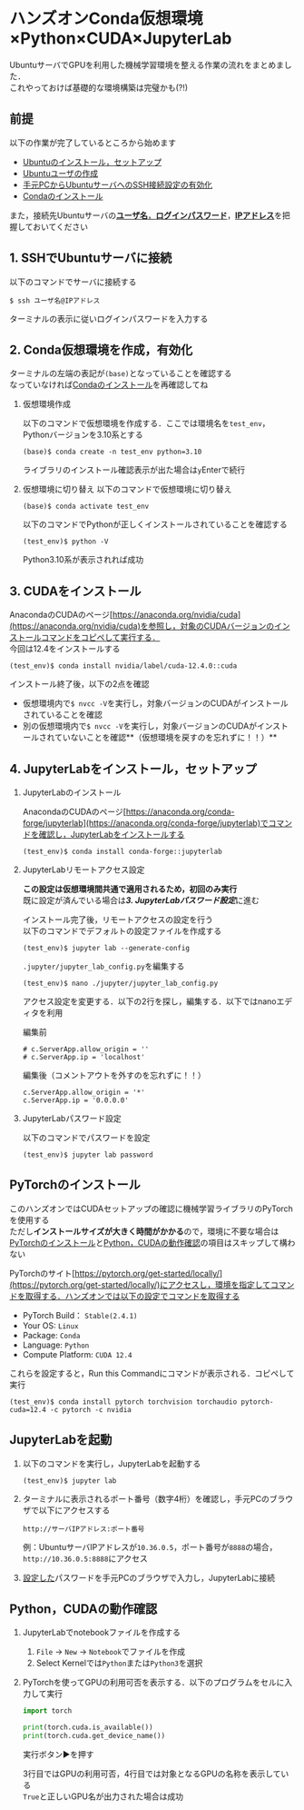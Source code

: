 # ハンズオンConda仮想環境×Python×CUDA×JupyterLab

UbuntuサーバでGPUを利用した機械学習環境を整える作業の流れをまとめました．<br>これやっておけば基礎的な環境構築は完璧かも(?!)

## 前提

以下の作業が完了しているところから始めます
- [Ubuntuのインストール，セットアップ](ubuntu_install.md)
- [Ubuntuユーザの作成](ubuntu_adduser.md)
- [手元PCからUbuntuサーバへのSSH接続設定の有効化](ssh_activate.md)
- [Condaのインストール](conda_install.md)

また，接続先Ubuntuサーバの[**ユーザ名**，**ログインパスワード**](ubuntu_adduser.md)，[**IPアドレス**](check_ipaddress.md)を把握しておいてください

## 1. SSHでUbuntuサーバに接続
以下のコマンドでサーバに接続する
```shell
$ ssh ユーザ名@IPアドレス
```
ターミナルの表示に従いログインパスワードを入力する

## 2. Conda仮想環境を作成，有効化
ターミナルの左端の表記が```(base)```となっていることを確認する<br>
なっていなければ[Condaのインストール](conda_install.md)を再確認してね

1. 仮想環境作成

    以下のコマンドで仮想環境を作成する．ここでは環境名を```test_env```，Pythonバージョンを3.10系とする
    ```shell
    (base)$ conda create -n test_env python=3.10
    ```
    ライブラリのインストール確認表示が出た場合は```y```Enterで続行

2. 仮想環境に切り替え
    以下のコマンドで仮想環境に切り替え
    ```shell
    (base)$ conda activate test_env
    ```

    以下のコマンドでPythonが正しくインストールされていることを確認する
    ```shell
    (test_env)$ python -V
    ```
    Python3.10系が表示されれば成功


## 3. CUDAをインストール
AnacondaのCUDAのページ[https://anaconda.org/nvidia/cuda](https://anaconda.org/nvidia/cuda)を参照し，対象のCUDAバージョンのインストールコマンドをコピペして実行する．<br>今回は12.4をインストールする
```shell
(test_env)$ conda install nvidia/label/cuda-12.4.0::cuda
```
インストール終了後，以下の2点を確認
- 仮想環境内で```$ nvcc -V```を実行し，対象バージョンのCUDAがインストールされていることを確認
- 別の仮想環境内で```$ nvcc -V```を実行し，対象バージョンのCUDAがインストールされていないことを確認**（仮想環境を戻すのを忘れずに！！）**

## 4. JupyterLabをインストール，セットアップ

1. JupyterLabのインストール

    AnacondaのCUDAのページ[https://anaconda.org/conda-forge/jupyterlab](https://anaconda.org/conda-forge/jupyterlab)でコマンドを確認し，JupyterLabをインストールする
    ```shell
    (test_env)$ conda install conda-forge::jupyterlab
    ```

2. JupyterLabリモートアクセス設定

    **この設定は仮想環境間共通で適用されるため，初回のみ実行**<br>
    既に設定が済んでいる場合は***3. JupyterLabパスワード設定***に進む

    インストール完了後，リモートアクセスの設定を行う<br>
    以下のコマンドでデフォルトの設定ファイルを作成する
    ```shell
    (test_env)$ jupyter lab --generate-config
    ```
    ```.jupyter/jupyter_lab_config.py```を編集する<br>
    ```shell
    (test_env)$ nano ./jupyter/jupyter_lab_config.py
    ```

    アクセス設定を変更する．以下の2行を探し，編集する．以下ではnanoエディタを利用

    編集前
    ```shell
    # c.ServerApp.allow_origin = ''
    # c.ServerApp.ip = 'localhost'
    ```

    編集後（コメントアウトを外すのを忘れずに！！）
    ```shell
    c.ServerApp.allow_origin = '*'
    c.ServerApp.ip = '0.0.0.0'
    ```

3. JupyterLabパスワード設定

    以下のコマンドでパスワードを設定
    ```shell
    (test_env)$ jupyter lab password
    ```

## PyTorchのインストール
このハンズオンではCUDAセットアップの確認に機械学習ライブラリのPyTorchを使用する<br>
ただし**インストールサイズが大きく時間がかかる**ので，環境に不要な場合は[PyTorchのインストール](#PyTorchのインストール)と[Python，CUDAの動作確認](#Python，CUDAの動作確認)の項目はスキップして構わない

PyTorchのサイト[https://pytorch.org/get-started/locally/](https://pytorch.org/get-started/locally/)にアクセスし，環境を指定してコマンドを取得する．ハンズオンでは以下の設定でコマンドを取得する
- PyTorch Build： ```Stable(2.4.1)```
- Your OS: ```Linux```
- Package: ```Conda```
- Language: ```Python```
- Compute Platform: ```CUDA 12.4```

これらを設定すると，Run this Commandにコマンドが表示される．コピペして実行
```shell
(test_env)$ conda install pytorch torchvision torchaudio pytorch-cuda=12.4 -c pytorch -c nvidia
```

## JupyterLabを起動

1. 以下のコマンドを実行し，JupyterLabを起動する
    ```shell
    (test_env)$ jupyter lab
    ```

2. ターミナルに表示されるポート番号（数字4桁）を確認し，手元PCのブラウザで以下にアクセスする
    ```url
    http://サーバIPアドレス:ポート番号
    ```
    例：UbuntuサーバIPアドレスが```10.36.0.5```，ポート番号が```8888```の場合，```http://10.36.0.5:8888```にアクセス

3. [設定した](#JupyterLabパスワード設定)パスワードを手元PCのブラウザで入力し，JupyterLabに接続

## Python，CUDAの動作確認
1. JupyterLabでnotebookファイルを作成する
    1. ```File``` → ```New``` → ```Notebook```でファイルを作成
    2. Select Kernelでは```Python```または```Python3```を選択

2. PyTorchを使ってGPUの利用可否を表示する．以下のプログラムをセルに入力して実行
    ```python
    import torch

    print(torch.cuda.is_available())
    print(torch.cuda.get_device_name())
    ```
    実行ボタン▶️を押す

    3行目ではGPUの利用可否，4行目では対象となるGPUの名称を表示している<br>
    ```True```と正しいGPU名が出力された場合は成功